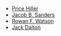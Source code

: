 - [Price Hiller](mailto:philler3138@gmail.com)
- [Jacob B. Sanders](mailto:jacob.sanders@cloudhybrid.io)
- [Rowan F. Watson](mailto:rowanthen@gmail.com)
- [Jack Dalton](mailto:jack@jackdalton.org)